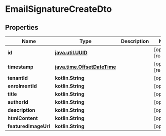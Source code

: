 
# EmailSignatureCreateDto

## Properties
| Name | Type | Description | Notes |
| ------------ | ------------- | ------------- | ------------- |
| **id** | [**java.util.UUID**](java.util.UUID.md) |  |  [optional] [readonly] |
| **timestamp** | [**java.time.OffsetDateTime**](java.time.OffsetDateTime.md) |  |  [optional] [readonly] |
| **tenantId** | **kotlin.String** |  |  [optional] |
| **enrolmentId** | **kotlin.String** |  |  [optional] |
| **title** | **kotlin.String** |  |  [optional] |
| **authorId** | **kotlin.String** |  |  [optional] |
| **description** | **kotlin.String** |  |  [optional] |
| **htmlContent** | **kotlin.String** |  |  [optional] |
| **featuredImageUrl** | **kotlin.String** |  |  [optional] |



